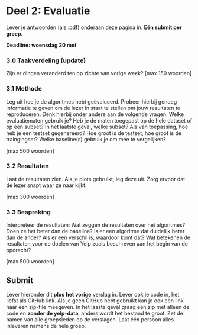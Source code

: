 # Deel 2: Evaluatie

<!--
Maak een testset en bereken de MSE over de voorspellingen van jouw algoritmes. Hoe verhouden deze zich ten op zichte van de simpelste baseline: random voorspellingen?

Het kan zijn dat jouw algoritme geen ratings voorspelt maar op een andere manier aanbevelingen doet. Dan is de MSE niet relevant. Gebruik dan een ander maat (precision, bijvoorbeeld).
\[max 200 woorden per algoritme\] -->

Lever je antwoorden (als .pdf) onderaan deze pagina in. **Eén submit per groep.**

**Deadline: woensdag 20 mei**

### 3.0 Taakverdeling (update)
Zijn er dingen veranderd ten op zichte van vorige week?
\[max 150 woorden\]

### 3.1 Methode
Leg uit hoe je de algoritmes hebt geëvalueerd. Probeer hierbij genoeg informatie te geven om de lezer in staat te stellen om jouw resultaten te reproduceren. Denk hierbij onder andere aan de volgende vragen: Welke evaluatiematen gebruik je? Heb je de maten toegepast op de hele dataset of op een subset? In het laatste geval, welke subset? Als van toepassing, hoe heb je een testset gegenereerd? Hoe groot is de testset, hoe groot is de traingingset? Welke baseline(s) gebruik je om mee te vergelijken?

\[max 500 woorden\]

### 3.2 Resultaten
Laat de resultaten zien. Als je plots gebruikt, leg deze uit. Zorg ervoor dat de lezer snapt waar ze naar kijkt.

\[max 300 woorden\]

### 3.3 Bespreking
Interpreteer de resultaten: Wat zeggen de resultaten over het algoritmes? Doen ze het beter dan de baseline? Is er een algoritme dat duidelijk beter dan de ander? Als er een verschil is, waardoor komt dat? Wat betekenen de resultaten voor de doelen van Yelp zoals beschreven aan het begin van de opdracht?

\[max 500 woorden\]

## Submit

Lever hieronder dit **plus het vorige** verslag in. Lever ook je code in, het liefst als GitHub link. Als je geen GitHub hebt gebruikt kan je ook een link naar een zip-file meegeven. In het laaste geval graag een zip met alleen de code en **zonder de yelp-data**, anders wordt het bestand te groot. Zet de namen van alle groepsleden op de verslagen. Laat één persoon alles inleveren namens de hele groep.
